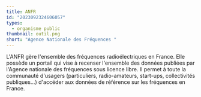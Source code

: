 ```yaml
---
title: ANFR
id: "2023092324606057"
types:
  - organisme public
thumbnail: outil.png
short: "Agence Nationale des Fréquences "
---
```


L'ANFR gère l'ensemble des fréquences radioélectriques en France. Elle possède un portail qui vise à recenser l'ensemble des données publiées par l'Agence nationale des fréquences sous licence libre. Il permet à toute la communauté d'usagers (particuliers, radio-amateurs, start-ups, collectivités publiques…) d'accéder aux données de référence sur les fréquences en France.